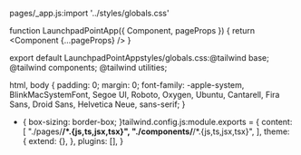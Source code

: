 pages/_app.js:import '../styles/globals.css'

function LaunchpadPointApp({ Component, pageProps }) {
  return <Component {...pageProps} />
}

export default LaunchpadPointAppstyles/globals.css:@tailwind base;
@tailwind components;
@tailwind utilities;

html,
body {
  padding: 0;
  margin: 0;
  font-family: -apple-system, BlinkMacSystemFont, Segoe UI, Roboto, Oxygen,
    Ubuntu, Cantarell, Fira Sans, Droid Sans, Helvetica Neue, sans-serif;
}

* {
  box-sizing: border-box;
}tailwind.config.js:module.exports = {
  content: [
    "./pages/**/*.{js,ts,jsx,tsx}",
    "./components/**/*.{js,ts,jsx,tsx}",
  ],
  theme: {
    extend: {},
  },
  plugins: [],
}
